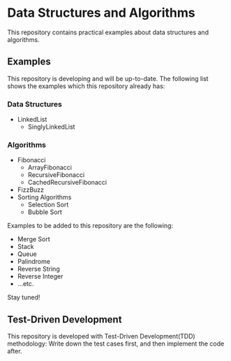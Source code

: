 # Data Structures and Algorithms

This repository contains practical examples about data structures and algorithms.

## Examples

This repository is developing and will be up-to-date. The following list shows the examples which this repository already has:

### Data Structures

- LinkedList
  - SinglyLinkedList

### Algorithms

- Fibonacci
  - ArrayFibonacci
  - RecursiveFibonacci
  - CachedRecursiveFibonacci
- FizzBuzz
- Sorting Algorithms
  - Selection Sort
  - Bubble Sort

Examples to be added to this repository are the following:

- Merge Sort
- Stack
- Queue
- Palindrome
- Reverse String
- Reverse Integer
- ...etc.

Stay tuned!
  
## Test-Driven Development

This repository is developed with Test-Driven Development(TDD) methodology: Write down the test cases first, and then implement the code after.